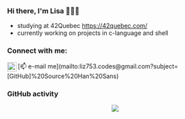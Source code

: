 ### Hi there, I'm Lisa 🙋🏼‍♀️

- studying at 42Quebec https://42quebec.com/
- currently working on projects in c-language and shell

### Connect with me:

<a href="https://www.discordapp.com/users/692659001220923442">
  <img align="left" alt="Lisa Frank's Discord" width="22px" src="https://raw.githubusercontent.com/peterthehan/peterthehan/master/assets/discord.svg" />
</a>
[📫 e-mail me](mailto:liz753.codes@gmail.com?subject=[GitHub]%20Source%20Han%20Sans)

</br>

### GitHub activity

<div align="center">
  <img src="https://media.giphy.com/media/HscDLzkO8EOTmgkhQP/giphy.gif"/>
</div>
<!---
liz753/liz753 is a ✨ special ✨ repository because its `README.md` (this file) appears on your GitHub profile.
You can click the Preview link to take a look at your changes.
--->
